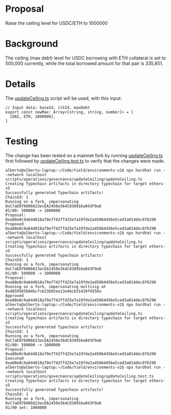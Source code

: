 # Proposal
Raise the ceiling level for USDC/ETH to 1000000

# Background
The ceiling (max debt) level for USDC borrowing with ETH collateral is set to 500,000 currently, while the total borrowed amount for that pair is 335,851.

# Details
The [updateCeiling.ts](https://github.com/yieldprotocol/environments-v2/blob/744aa0db5329bcb1368cca67126fba2ebe7aa083/scripts/operations/governance/updateCeiling/updateCeiling.ts) script will be used, with this input:
```
// Input data: baseId, ilkId, maxDebt
export const newMax: Array<[string, string, number]> = [
  [DAI, ETH, 1000000],
]

```
# Testing
The change has been tested on a mainnet fork by running [updateCeiling.ts](https://github.com/yieldprotocol/environments-v2/blob/744aa0db5329bcb1368cca67126fba2ebe7aa083/scripts/operations/governance/updateCeiling/updateCeiling.ts) first followed by [updateCeiling.test.ts](https://github.com/yieldprotocol/environments-v2/blob/744aa0db5329bcb1368cca67126fba2ebe7aa083/scripts/operations/governance/updateCeiling/updateCeiling.test.ts) to verify that the changes were made.
```
alberto@alberto-laptop:~/Code/Yield/environments-v2$ npx hardhat run --network localhost scripts/operations/governance/updateCeiling/updateCeiling.ts 
Creating Typechain artifacts in directory typechain for target ethers-v5
Successfully generated Typechain artifacts!
ChainId: 1
Running on a fork, impersonating 0xC7aE076086623ecEA2450e364C838916a043F9a8
01/00: 500000 -> 1000000
Proposal: 0xa08e8c9a644018a79e7742ffd25e7a19fde2a45064456e5ced3a014dec8f6296
Proposed 0xa08e8c9a644018a79e7742ffd25e7a19fde2a45064456e5ced3a014dec8f6296
alberto@alberto-laptop:~/Code/Yield/environments-v2$ npx hardhat run --network localhost scripts/operations/governance/updateCeiling/updateCeiling.ts 
Creating Typechain artifacts in directory typechain for target ethers-v5
Successfully generated Typechain artifacts!
ChainId: 1
Running on a fork, impersonating 0xC7aE076086623ecEA2450e364C838916a043F9a8
01/00: 500000 -> 1000000
Proposal: 0xa08e8c9a644018a79e7742ffd25e7a19fde2a45064456e5ced3a014dec8f6296
Running on a fork, impersonating multisig at 0xd659565b84bcfcb23b02ee13e46cb51429f4558a
Approved 0xa08e8c9a644018a79e7742ffd25e7a19fde2a45064456e5ced3a014dec8f6296
alberto@alberto-laptop:~/Code/Yield/environments-v2$ npx hardhat run --network localhost scripts/operations/governance/updateCeiling/updateCeiling.ts 
Creating Typechain artifacts in directory typechain for target ethers-v5
Successfully generated Typechain artifacts!
ChainId: 1
Running on a fork, impersonating 0xC7aE076086623ecEA2450e364C838916a043F9a8
01/00: 500000 -> 1000000
Proposal: 0xa08e8c9a644018a79e7742ffd25e7a19fde2a45064456e5ced3a014dec8f6296
Executed 0xa08e8c9a644018a79e7742ffd25e7a19fde2a45064456e5ced3a014dec8f6296
alberto@alberto-laptop:~/Code/Yield/environments-v2$ npx hardhat run --network localhost scripts/operations/governance/updateCeiling/updateCeiling.test.ts 
Creating Typechain artifacts in directory typechain for target ethers-v5
Successfully generated Typechain artifacts!
ChainId: 1
Running on a fork, impersonating 0xC7aE076086623ecEA2450e364C838916a043F9a8
01/00 set: 1000000

```